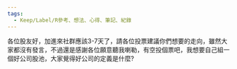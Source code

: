 ```yaml
---
tags:
  - Keep/Label/R參考、想法、心得、筆記、紀錄
---
```


各位股友好，加進來社群應該3-7天了，請各位投票建議你們想要的走向，雖然大家都沒有發言，不過還是感謝各位願意聽我喇勒，有空投個票吧，我想要自己組一個好公司股池，大家覺得好公司的定義是什麼?